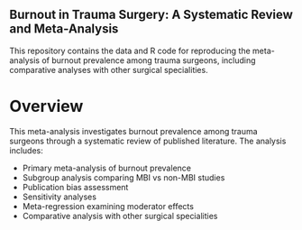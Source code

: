 ## Burnout in Trauma Surgery: A Systematic Review and Meta-Analysis

This repository contains the data and R code for reproducing the meta-analysis of burnout prevalence among trauma surgeons, including comparative analyses with other surgical specialities.

# Overview

This meta-analysis investigates burnout prevalence among trauma surgeons through a systematic review of published literature. The analysis includes:

* Primary meta-analysis of burnout prevalence 
* Subgroup analysis comparing MBI vs non-MBI studies
* Publication bias assessment
* Sensitivity analyses
* Meta-regression examining moderator effects
* Comparative analysis with other surgical specialities

